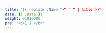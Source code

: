```yaml
---
title: "{{ replace .Name "-" " " | title }}"
date: {{ .Date }}
weight: 01010000
pre: "<b>1.1 </b>"
---
```


